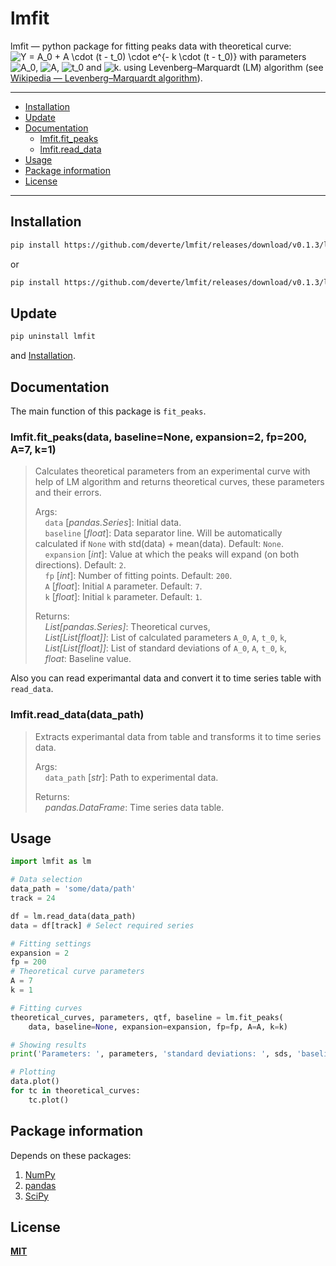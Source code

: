 # lmfit

lmfit — python package for fitting peaks data with theoretical curve:
<img src="https://latex.codecogs.com/gif.latex?Y&space;=&space;A_0&space;&plus;&space;A&space;\cdot&space;(t&space;-&space;t_0)&space;\cdot&space;e^{-&space;k&space;\cdot&space;(t&space;-&space;t_0)}" title="Y = A_0 + A \cdot (t - t_0) \cdot e^{- k \cdot (t - t_0)}" />
with parameters <img src="https://latex.codecogs.com/gif.latex?A_0" title="A_0" />, <img src="https://latex.codecogs.com/gif.latex?A" title="A" />, <img src="https://latex.codecogs.com/gif.latex?t_0" title="t_0" /> and <img src="https://latex.codecogs.com/gif.latex?k" title="k" />.
using Levenberg–Marquardt (LM) algorithm (see [Wikipedia — Levenberg–Marquardt algorithm](https://en.wikipedia.org/wiki/Levenberg%E2%80%93Marquardt_algorithm)).

---


- [Installation](#installation)
- [Update](#update)
- [Documentation](#documentation)
    - [lmfit.fit_peaks](#lmfitfit_peaksdata-baselinenone-expansion2-fp200-a7-k1)
    - [lmfit.read_data](#lmfitread_datadata_path)
- [Usage](#usage)
- [Package information](#package-information)
- [License](#license)


---

## Installation
```sh
pip install https://github.com/deverte/lmfit/releases/download/v0.1.3/lmfit-0.1.3-py3-none-any.whl
```

or

```sh
pip install https://github.com/deverte/lmfit/releases/download/v0.1.3/lmfit-0.1.3.tar.gz
```

## Update
```sh
pip uninstall lmfit
```

and [Installation](#Installation).


## Documentation
The main function of this package is `fit_peaks`.

### lmfit.fit_peaks(data, baseline=None, expansion=2, fp=200, A=7, k=1)
> Calculates theoretical parameters from an experimental curve with help of LM algorithm and returns theoretical curves, these parameters and their errors.  
>
> Args:  
&nbsp;&nbsp;&nbsp;&nbsp;`data` [*pandas.Series*]: Initial data.  
&nbsp;&nbsp;&nbsp;&nbsp;`baseline` [*float*]: Data separator line. Will be automatically calculated if `None` with std(data) + mean(data). Default: `None`.  
&nbsp;&nbsp;&nbsp;&nbsp;`expansion` [*int*]: Value at which the peaks will expand (on both directions). Default: `2`.  
&nbsp;&nbsp;&nbsp;&nbsp;`fp` [*int*]: Number of fitting points. Default: `200`.  
&nbsp;&nbsp;&nbsp;&nbsp;`A` [*float*]: Initial `A` parameter. Default: `7`.  
&nbsp;&nbsp;&nbsp;&nbsp;`k` [*float*]: Initial `k` parameter. Default: `1`.  
> 
> Returns:  
&nbsp;&nbsp;&nbsp;&nbsp;*List[pandas.Series]*: Theoretical curves,  
&nbsp;&nbsp;&nbsp;&nbsp;*List[List[float]]*: List of calculated parameters `A_0`, `A`, `t_0`, `k`,  
&nbsp;&nbsp;&nbsp;&nbsp;*List[List[float]]*: List of standard deviations of `A_0`, `A`, `t_0`, `k`,  
&nbsp;&nbsp;&nbsp;&nbsp;*float*: Baseline value.  

Also you can read experimantal data and convert it to time series table with `read_data`.

### lmfit.read_data(data_path)
> Extracts experimantal data from table and transforms it to time series data. 
>
> Args:  
&nbsp;&nbsp;&nbsp;&nbsp;`data_path` [*str*]: Path to experimental data.   
> 
> Returns:  
&nbsp;&nbsp;&nbsp;&nbsp;*pandas.DataFrame*: Time series data table.  

## Usage
```py
import lmfit as lm

# Data selection
data_path = 'some/data/path'
track = 24

df = lm.read_data(data_path)
data = df[track] # Select required series

# Fitting settings
expansion = 2
fp = 200
# Theoretical curve parameters
A = 7
k = 1

# Fitting curves
theoretical_curves, parameters, qtf, baseline = lm.fit_peaks(
    data, baseline=None, expansion=expansion, fp=fp, A=A, k=k)

# Showing results
print('Parameters: ', parameters, 'standard deviations: ', sds, 'baseline: ', baseline)

# Plotting
data.plot()
for tc in theoretical_curves:
    tc.plot()
```

## Package information
Depends on these packages:
1. [NumPy](https://numpy.org/)
2. [pandas](https://pandas.pydata.org/)
3. [SciPy](https://www.scipy.org/)

## License
**[MIT](LICENSE)**